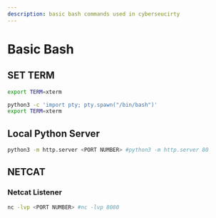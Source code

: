 ```yaml
---
description: basic bash commands used in cyberseucirty
---
```


# Basic Bash

## SET TERM

```bash
export TERM=xterm
```

```bash
python3 -c 'import pty; pty.spawn("/bin/bash")'
export TERM=xterm
```

## Local Python Server

```bash
python3 -m http.server <PORT NUMBER> #python3 -m http.server 80
```

## NETCAT

### Netcat Listener

```bash
nc -lvp <PORT NUMBER> #nc -lvp 8080
```
